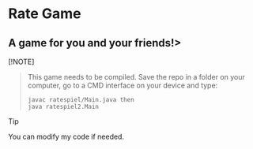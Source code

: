 # Rate Game
## A game for you and your friends!> 


[!NOTE]
>This game needs to be compiled.
> Save the repo in a folder on your computer,
> go to a CMD interface on your device and type:
> ```
>javac ratespiel/Main.java then
>java ratespiel2.Main
> ```


> [!TIP]
> You can modify my code if needed.

